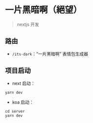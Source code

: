 # 一片黑暗啊（絕望）

> nextjs 开发

## 路由
- `/its-dark`：“一片黑暗啊” 表情包生成器

## 项目启动
- next 启动：
```
yarn dev
```

- koa 启动：
```
cd server
yarn dev
```
